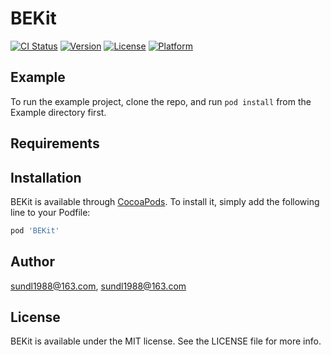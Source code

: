 # BEKit

[![CI Status](https://img.shields.io/travis/sundl1988@163.com/BEKit.svg?style=flat)](https://travis-ci.org/sundl1988@163.com/BEKit)
[![Version](https://img.shields.io/cocoapods/v/BEKit.svg?style=flat)](https://cocoapods.org/pods/BEKit)
[![License](https://img.shields.io/cocoapods/l/BEKit.svg?style=flat)](https://cocoapods.org/pods/BEKit)
[![Platform](https://img.shields.io/cocoapods/p/BEKit.svg?style=flat)](https://cocoapods.org/pods/BEKit)

## Example

To run the example project, clone the repo, and run `pod install` from the Example directory first.

## Requirements

## Installation

BEKit is available through [CocoaPods](https://cocoapods.org). To install
it, simply add the following line to your Podfile:

```ruby
pod 'BEKit'
```

## Author

sundl1988@163.com, sundl1988@163.com

## License

BEKit is available under the MIT license. See the LICENSE file for more info.
